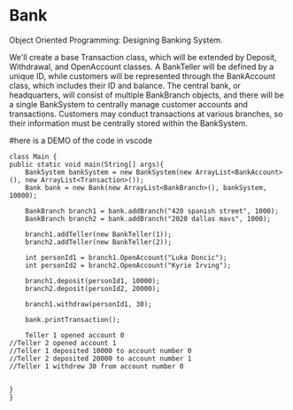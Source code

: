 # Bank
Object Oriented Programming: Designing Banking System. 


We'll create a base Transaction class, which will be extended by Deposit, Withdrawal, and OpenAccount classes.
A BankTeller will be defined by a unique ID, while customers will be represented through the BankAccount class, which includes their ID and balance.
The central bank, or headquarters, will consist of multiple BankBranch objects, and there will be a single BankSystem to centrally manage customer accounts and transactions.
Customers may conduct transactions at various branches, so their information must be centrally stored within the BankSystem.

#here is a DEMO of the code in vscode


    class Main {
    public static void main(String[] args){
        BankSystem bankSystem = new BankSystem(new ArrayList<BankAccount>(), new ArrayList<Transaction>());
        Bank bank = new Bank(new ArrayList<BankBranch>(), bankSystem, 10000);

        BankBranch branch1 = bank.addBranch("420 spanish street", 1000);
        BankBranch branch2 = bank.addBranch("2020 dallas mavs", 1000);

        branch1.addTeller(new BankTeller(1));
        branch2.addTeller(new BankTeller(2));

        int personId1 = branch1.OpenAccount("Luka Doncic");
        int personId2 = branch2.OpenAccount("Kyrie Irving");

        branch1.deposit(personId1, 10000);
        branch2.deposit(personId2, 20000);

        branch1.withdraw(personId1, 30);

        bank.printTransaction();

        Teller 1 opened account 0
    //Teller 2 opened account 1
    //Teller 1 deposited 10000 to account number 0
    //Teller 2 deposited 20000 to account number 1
    //Teller 1 withdrew 30 from account number 0


    }
    }
